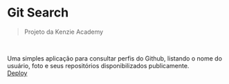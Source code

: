 # Git Search
> Projeto da Kenzie Academy

<br>

Uma simples aplicação para consultar perfis do Github, listando o nome do usuário, foto e seus repositórios disponibilizados publicamente.<br>
[Deploy](https://vinicioscst.github.io/kenzie-gitsearch/)
